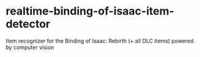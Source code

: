 # realtime-binding-of-isaac-item-detector
Item recognizer for the Binding of Isaac: Rebirth (+ all DLC items) powered by computer vision
